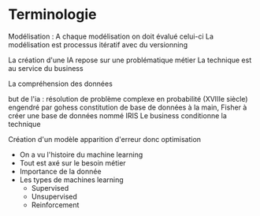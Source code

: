 # Terminologie
Modélisation : 
A chaque modélisation on doit évalué celui-ci
La modélisation est processus itératif avec du versionning

La création d'une IA repose sur une problématique métier
La technique est au service du business


La compréhension des données

but de l'ia : résolution de problème complexe en probabilité (XVIIIe siècle) engendré par gohess
constitution de base de données à la main, Fisher à créer une base de données nommé IRIS
Le business conditionne la technique



Création d'un modèle apparition d'erreur donc optimisation

- On a vu l'histoire du machine learning
- Tout est axé sur le besoin métier
- Importance de la donnée
- Les types de machines learning
    - Supervised
    - Unsupervised
    - Reinforcement